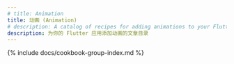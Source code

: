 ```yaml
---
# title: Animation
title: 动画 (Animation)
# description: A catalog of recipes for adding animations to your Flutter app.
description: 为你的 Flutter 应用添加动画的文章目录
---
```


{% include docs/cookbook-group-index.md %}
